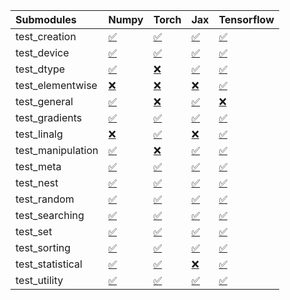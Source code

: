 | Submodules        | Numpy                                                                                                                           | Torch                                                                                                                           | Jax                                                                                                                             | Tensorflow                                                                                                                      |
|:------------------|:--------------------------------------------------------------------------------------------------------------------------------|:--------------------------------------------------------------------------------------------------------------------------------|:--------------------------------------------------------------------------------------------------------------------------------|:--------------------------------------------------------------------------------------------------------------------------------|
| test_creation     | <a href="https://github.com/unifyai/ivy/runs/8051040004?check_suite_focus=true" rel="noopener noreferrer" target="_blank">✅</a> | <a href="https://github.com/unifyai/ivy/runs/8051040556?check_suite_focus=true" rel="noopener noreferrer" target="_blank">✅</a> | <a href="https://github.com/unifyai/ivy/runs/8051041098?check_suite_focus=true" rel="noopener noreferrer" target="_blank">✅</a> | <a href="https://github.com/unifyai/ivy/runs/8051041801?check_suite_focus=true" rel="noopener noreferrer" target="_blank">✅</a> |
| test_device       | <a href="https://github.com/unifyai/ivy/runs/8051040026?check_suite_focus=true" rel="noopener noreferrer" target="_blank">✅</a> | <a href="https://github.com/unifyai/ivy/runs/8051040580?check_suite_focus=true" rel="noopener noreferrer" target="_blank">✅</a> | <a href="https://github.com/unifyai/ivy/runs/8051041142?check_suite_focus=true" rel="noopener noreferrer" target="_blank">✅</a> | <a href="https://github.com/unifyai/ivy/runs/8051041852?check_suite_focus=true" rel="noopener noreferrer" target="_blank">✅</a> |
| test_dtype        | <a href="https://github.com/unifyai/ivy/runs/8051040053?check_suite_focus=true" rel="noopener noreferrer" target="_blank">✅</a> | <a href="https://github.com/unifyai/ivy/runs/8051040632?check_suite_focus=true" rel="noopener noreferrer" target="_blank">❌</a> | <a href="https://github.com/unifyai/ivy/runs/8051041185?check_suite_focus=true" rel="noopener noreferrer" target="_blank">✅</a> | <a href="https://github.com/unifyai/ivy/runs/8051041888?check_suite_focus=true" rel="noopener noreferrer" target="_blank">✅</a> |
| test_elementwise  | <a href="https://github.com/unifyai/ivy/runs/8051040094?check_suite_focus=true" rel="noopener noreferrer" target="_blank">❌</a> | <a href="https://github.com/unifyai/ivy/runs/8051040665?check_suite_focus=true" rel="noopener noreferrer" target="_blank">❌</a> | <a href="https://github.com/unifyai/ivy/runs/8051041219?check_suite_focus=true" rel="noopener noreferrer" target="_blank">❌</a> | <a href="https://github.com/unifyai/ivy/runs/8051041923?check_suite_focus=true" rel="noopener noreferrer" target="_blank">✅</a> |
| test_general      | <a href="https://github.com/unifyai/ivy/runs/8051040122?check_suite_focus=true" rel="noopener noreferrer" target="_blank">✅</a> | <a href="https://github.com/unifyai/ivy/runs/8051040704?check_suite_focus=true" rel="noopener noreferrer" target="_blank">❌</a> | <a href="https://github.com/unifyai/ivy/runs/8051041259?check_suite_focus=true" rel="noopener noreferrer" target="_blank">✅</a> | <a href="https://github.com/unifyai/ivy/runs/8051041966?check_suite_focus=true" rel="noopener noreferrer" target="_blank">❌</a> |
| test_gradients    | <a href="https://github.com/unifyai/ivy/runs/8051040150?check_suite_focus=true" rel="noopener noreferrer" target="_blank">✅</a> | <a href="https://github.com/unifyai/ivy/runs/8051040751?check_suite_focus=true" rel="noopener noreferrer" target="_blank">✅</a> | <a href="https://github.com/unifyai/ivy/runs/8051041302?check_suite_focus=true" rel="noopener noreferrer" target="_blank">✅</a> | <a href="https://github.com/unifyai/ivy/runs/8051042000?check_suite_focus=true" rel="noopener noreferrer" target="_blank">✅</a> |
| test_linalg       | <a href="https://github.com/unifyai/ivy/runs/8051040188?check_suite_focus=true" rel="noopener noreferrer" target="_blank">❌</a> | <a href="https://github.com/unifyai/ivy/runs/8051040783?check_suite_focus=true" rel="noopener noreferrer" target="_blank">✅</a> | <a href="https://github.com/unifyai/ivy/runs/8051041339?check_suite_focus=true" rel="noopener noreferrer" target="_blank">❌</a> | <a href="https://github.com/unifyai/ivy/runs/8051042036?check_suite_focus=true" rel="noopener noreferrer" target="_blank">✅</a> |
| test_manipulation | <a href="https://github.com/unifyai/ivy/runs/8051040222?check_suite_focus=true" rel="noopener noreferrer" target="_blank">✅</a> | <a href="https://github.com/unifyai/ivy/runs/8051040814?check_suite_focus=true" rel="noopener noreferrer" target="_blank">❌</a> | <a href="https://github.com/unifyai/ivy/runs/8051041363?check_suite_focus=true" rel="noopener noreferrer" target="_blank">✅</a> | <a href="https://github.com/unifyai/ivy/runs/8051042095?check_suite_focus=true" rel="noopener noreferrer" target="_blank">✅</a> |
| test_meta         | <a href="https://github.com/unifyai/ivy/runs/8051040253?check_suite_focus=true" rel="noopener noreferrer" target="_blank">✅</a> | <a href="https://github.com/unifyai/ivy/runs/8051040845?check_suite_focus=true" rel="noopener noreferrer" target="_blank">✅</a> | <a href="https://github.com/unifyai/ivy/runs/8051041407?check_suite_focus=true" rel="noopener noreferrer" target="_blank">✅</a> | <a href="https://github.com/unifyai/ivy/runs/8051042156?check_suite_focus=true" rel="noopener noreferrer" target="_blank">✅</a> |
| test_nest         | <a href="https://github.com/unifyai/ivy/runs/8051040291?check_suite_focus=true" rel="noopener noreferrer" target="_blank">✅</a> | <a href="https://github.com/unifyai/ivy/runs/8051040882?check_suite_focus=true" rel="noopener noreferrer" target="_blank">✅</a> | <a href="https://github.com/unifyai/ivy/runs/8051041450?check_suite_focus=true" rel="noopener noreferrer" target="_blank">✅</a> | <a href="https://github.com/unifyai/ivy/runs/8051042208?check_suite_focus=true" rel="noopener noreferrer" target="_blank">✅</a> |
| test_random       | <a href="https://github.com/unifyai/ivy/runs/8051040331?check_suite_focus=true" rel="noopener noreferrer" target="_blank">✅</a> | <a href="https://github.com/unifyai/ivy/runs/8051040909?check_suite_focus=true" rel="noopener noreferrer" target="_blank">✅</a> | <a href="https://github.com/unifyai/ivy/runs/8051041500?check_suite_focus=true" rel="noopener noreferrer" target="_blank">✅</a> | <a href="https://github.com/unifyai/ivy/runs/8051042254?check_suite_focus=true" rel="noopener noreferrer" target="_blank">✅</a> |
| test_searching    | <a href="https://github.com/unifyai/ivy/runs/8051040367?check_suite_focus=true" rel="noopener noreferrer" target="_blank">✅</a> | <a href="https://github.com/unifyai/ivy/runs/8051040930?check_suite_focus=true" rel="noopener noreferrer" target="_blank">✅</a> | <a href="https://github.com/unifyai/ivy/runs/8051041531?check_suite_focus=true" rel="noopener noreferrer" target="_blank">✅</a> | <a href="https://github.com/unifyai/ivy/runs/8051042310?check_suite_focus=true" rel="noopener noreferrer" target="_blank">✅</a> |
| test_set          | <a href="https://github.com/unifyai/ivy/runs/8051040399?check_suite_focus=true" rel="noopener noreferrer" target="_blank">✅</a> | <a href="https://github.com/unifyai/ivy/runs/8051040966?check_suite_focus=true" rel="noopener noreferrer" target="_blank">✅</a> | <a href="https://github.com/unifyai/ivy/runs/8051041579?check_suite_focus=true" rel="noopener noreferrer" target="_blank">✅</a> | <a href="https://github.com/unifyai/ivy/runs/8051042363?check_suite_focus=true" rel="noopener noreferrer" target="_blank">✅</a> |
| test_sorting      | <a href="https://github.com/unifyai/ivy/runs/8051040439?check_suite_focus=true" rel="noopener noreferrer" target="_blank">✅</a> | <a href="https://github.com/unifyai/ivy/runs/8051040994?check_suite_focus=true" rel="noopener noreferrer" target="_blank">✅</a> | <a href="https://github.com/unifyai/ivy/runs/8051041651?check_suite_focus=true" rel="noopener noreferrer" target="_blank">✅</a> | <a href="https://github.com/unifyai/ivy/runs/8051042399?check_suite_focus=true" rel="noopener noreferrer" target="_blank">✅</a> |
| test_statistical  | <a href="https://github.com/unifyai/ivy/runs/8051040482?check_suite_focus=true" rel="noopener noreferrer" target="_blank">✅</a> | <a href="https://github.com/unifyai/ivy/runs/8051041023?check_suite_focus=true" rel="noopener noreferrer" target="_blank">✅</a> | <a href="https://github.com/unifyai/ivy/runs/8051041704?check_suite_focus=true" rel="noopener noreferrer" target="_blank">❌</a> | <a href="https://github.com/unifyai/ivy/runs/8051042436?check_suite_focus=true" rel="noopener noreferrer" target="_blank">✅</a> |
| test_utility      | <a href="https://github.com/unifyai/ivy/runs/8051040523?check_suite_focus=true" rel="noopener noreferrer" target="_blank">✅</a> | <a href="https://github.com/unifyai/ivy/runs/8051041061?check_suite_focus=true" rel="noopener noreferrer" target="_blank">✅</a> | <a href="https://github.com/unifyai/ivy/runs/8051041761?check_suite_focus=true" rel="noopener noreferrer" target="_blank">✅</a> | <a href="https://github.com/unifyai/ivy/runs/8051042463?check_suite_focus=true" rel="noopener noreferrer" target="_blank">✅</a> |